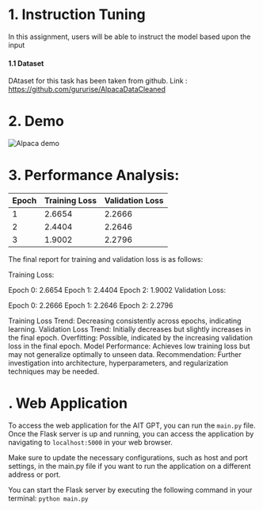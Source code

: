 # 1. Instruction Tuning
In this assignment, users will be able to instruct the model based upon the input
#### 1.1 Dataset
DAtaset for this task has been taken from github.
Link : https://github.com/gururise/AlpacaDataCleaned


# 2. Demo
![Alpaca demo](https://github.com/chaklam-silpasuwanchai/Python-fo-Natural-Language-Processing/assets/35591848/1d5a5eb8-ab2a-402d-9907-aa874849ee8c)


# 3. Performance Analysis:
| Epoch      | Training Loss |  Validation Loss | 
|------------|---------------|------------------|
| 1          | 2.6654        |  2.2666          | 
| 2          | 2.4404        | 2.2646           | 
| 3          | 1.9002        |2.2796            |
The final report for training and validation loss is as follows:

Training Loss:

Epoch 0: 2.6654
Epoch 1: 2.4404
Epoch 2: 1.9002
Validation Loss:

Epoch 0: 2.2666
Epoch 1: 2.2646
Epoch 2: 2.2796

Training Loss Trend: Decreasing consistently across epochs, indicating learning.
Validation Loss Trend: Initially decreases but slightly increases in the final epoch.
Overfitting: Possible, indicated by the increasing validation loss in the final epoch.
Model Performance: Achieves low training loss but may not generalize optimally to unseen data.
Recommendation: Further investigation into architecture, hyperparameters, and regularization techniques may be needed.

# . Web Application
To access the web application for the AIT GPT, you can run the `main.py` file. Once the Flask server is up and running, you can access the application by navigating to `localhost:5000` in your web browser.

Make sure to update the necessary configurations, such as host and port settings, in the main.py file if you want to run the application on a different address or port.

You can start the Flask server by executing the following command in your terminal:
`python main.py`
